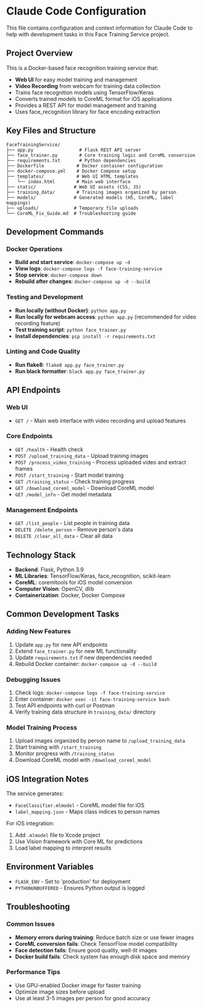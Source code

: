 # Claude Code Configuration

This file contains configuration and context information for Claude Code to help with development tasks in this Face Training Service project.

## Project Overview

This is a Docker-based face recognition training service that:
- **Web UI** for easy model training and management
- **Video Recording** from webcam for training data collection
- Trains face recognition models using TensorFlow/Keras
- Converts trained models to CoreML format for iOS applications
- Provides a REST API for model management and training
- Uses face_recognition library for face encoding extraction

## Key Files and Structure

```
FaceTrainingService/
├── app.py                 # Flask REST API server
├── face_trainer.py        # Core training logic and CoreML conversion
├── requirements.txt       # Python dependencies
├── Dockerfile            # Docker container configuration
├── docker-compose.yml    # Docker Compose setup
├── templates/            # Web UI HTML templates
│   └── index.html        # Main web interface
├── static/              # Web UI assets (CSS, JS)
├── training_data/        # Training images organized by person
├── models/              # Generated models (H5, CoreML, label mappings)
├── uploads/             # Temporary file uploads
└── CoreML_Fix_Guide.md  # Troubleshooting guide
```

## Development Commands

### Docker Operations
- **Build and start service**: `docker-compose up -d`
- **View logs**: `docker-compose logs -f face-training-service`
- **Stop service**: `docker-compose down`
- **Rebuild after changes**: `docker-compose up -d --build`

### Testing and Development
- **Run locally (without Docker)**: `python app.py`
- **Run locally for webcam access**: `python app.py` (recommended for video recording feature)
- **Test training script**: `python face_trainer.py`
- **Install dependencies**: `pip install -r requirements.txt`

### Linting and Code Quality
- **Run flake8**: `flake8 app.py face_trainer.py`
- **Run black formatter**: `black app.py face_trainer.py`

## API Endpoints

### Web UI
- `GET /` - Main web interface with video recording and upload features

### Core Endpoints
- `GET /health` - Health check
- `POST /upload_training_data` - Upload training images
- `POST /process_video_training` - Process uploaded video and extract frames
- `POST /start_training` - Start model training
- `GET /training_status` - Check training progress
- `GET /download_coreml_model` - Download CoreML model
- `GET /model_info` - Get model metadata

### Management Endpoints
- `GET /list_people` - List people in training data
- `DELETE /delete_person` - Remove person's data
- `DELETE /clear_all_data` - Clear all data

## Technology Stack

- **Backend**: Flask, Python 3.9
- **ML Libraries**: TensorFlow/Keras, face_recognition, scikit-learn
- **CoreML**: coremltools for iOS model conversion
- **Computer Vision**: OpenCV, dlib
- **Containerization**: Docker, Docker Compose

## Common Development Tasks

### Adding New Features
1. Update `app.py` for new API endpoints
2. Extend `face_trainer.py` for new ML functionality
3. Update `requirements.txt` if new dependencies needed
4. Rebuild Docker container: `docker-compose up -d --build`

### Debugging Issues
1. Check logs: `docker-compose logs -f face-training-service`
2. Enter container: `docker exec -it face-training-service bash`
3. Test API endpoints with curl or Postman
4. Verify training data structure in `training_data/` directory

### Model Training Process
1. Upload images organized by person name to `/upload_training_data`
2. Start training with `/start_training` 
3. Monitor progress with `/training_status`
4. Download CoreML model with `/download_coreml_model`

## iOS Integration Notes

The service generates:
- `FaceClassifier.mlmodel` - CoreML model file for iOS
- `label_mapping.json` - Maps class indices to person names

For iOS integration:
1. Add `.mlmodel` file to Xcode project
2. Use Vision framework with Core ML for predictions
3. Load label mapping to interpret results

## Environment Variables

- `FLASK_ENV` - Set to 'production' for deployment
- `PYTHONUNBUFFERED` - Ensures Python output is logged

## Troubleshooting

### Common Issues
- **Memory errors during training**: Reduce batch size or use fewer images
- **CoreML conversion fails**: Check TensorFlow model compatibility
- **Face detection fails**: Ensure good quality, well-lit images
- **Docker build fails**: Check system has enough disk space and memory

### Performance Tips
- Use GPU-enabled Docker image for faster training
- Optimize image sizes before upload
- Use at least 3-5 images per person for good accuracy